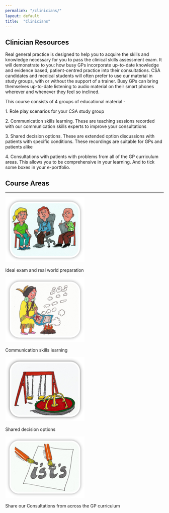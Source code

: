 ```yaml
---
permalink: "/clinicians/"
layout: default
title:  "Clinicians"
---
```


<section class="bg-primary text-white" id="about">
      <div class="container text-center">
        <h2 class="mb-4">Clinician Resources</h2>
        <p align="left">Real general practice is designed to help you to acquire the skills and knowledge necessary for you to pass the clinical skills assessment exam. It will demonstrate to you: how busy GPs incorporate up-to-date knowledge and evidence based, patient-centred practice into their consultations. CSA candidates and medical students will often prefer to use our material in study groups, with or without the support of a trainer. Busy GPs can bring themselves up-to-date listening to audio material on their smart phones wherever and whenever they feel so inclined.</p>
        <p align="left">This course consists of 4 groups of educational material -</p> 
        <p align="left">1.	Role play scenarios for your CSA study group</p> 
        <p align="left">2.	Communication skills learning. These are teaching sessions recorded with our communication skills experts to improve your consultations</p> 
        <p align="left">3.	Shared decision options. These are extended option discussions with patients with specific conditions. These recordings are suitable for GPs and patients alike</p> 
        <p align="left">4.	Consultations with patients with problems from all of the GP curriculum areas. This allows you to be comprehensive in your learning. And to tick some boxes in your e-portfolio.</p>
		
</div>
</section>

<section id="services">
      <div class="container">
        <div class="row">
          <div class="col-lg-12 text-center">
            <h2 class="section-heading">Course Areas</h2>
            <hr class="my-4">
          </div>
        </div>
      </div>
      <div class="container">
        <div class="row">
          <div class="col-lg-3 col-md-6 text-center">
            <div class="service-box mt-5 mx-auto">
              <a href="{{ '/clinical-skills' }}"><img src="/img/people.jpg" title="Real role play scenarios for your Clinical Skills Assessment study group" width="50%"></a>
              <p class="mb-3">Ideal exam and real world preparation</p>
              <!--<p class="text-muted mb-0">Real role play scenarios for your Clinical Skills Assessment study group.</p>-->
            </div>
          </div>
          <div class="col-lg-3 col-md-6 text-center">
            <div class="service-box mt-5 mx-auto">
              <a href="{{ '/communication-skills' }}"><img src="/img/sos.jpg" title="Communication skills learningTricks of the GP trade" width="50%"></a>
              <p class="mb-3">Communication skills learning</p>
              <!--<p class="text-muted mb-0">Communication skills learning</p>-->
            </div>
          </div>
          <div class="col-lg-3 col-md-6 text-center">
            <div class="service-box mt-5 mx-auto">
              <a href="{{ '/shared-decision-options' }}"><img src="/img/fairground.jpg" title="Swings and roundabouts, no management option suits everyone" width="50%"></a>
              <p class="mb-3">Shared decision options</p>
              <!--<p class="text-muted mb-0">Shared decision options</p>-->
            </div>
          </div>
          <div class="col-lg-3 col-md-6 text-center">
            <div class="service-box mt-5 mx-auto">
              <a href="{{ '/GP-curriculum' }}"><img src="/img/isandts.jpg" title="Dot the i’s and cross the t’s, be my apprentice" width="50%"></a>
              <p class="mb-3">Share our Consultations from across the GP curriculum </p>
              <!--<p class="text-muted mb-0">You have to make your websites with love these days!</p>-->
            </div>
          </div>
        </div>
      </div>
    </section>

